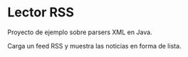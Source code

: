 # Lector RSS

Proyecto de ejemplo sobre parsers XML en Java.

Carga un feed RSS y muestra las noticias en forma de lista.